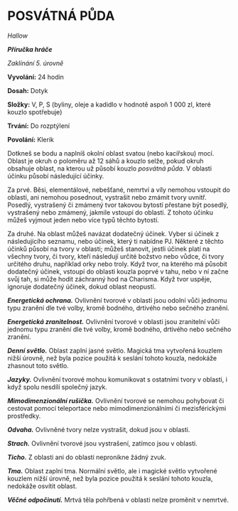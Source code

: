 # POSVÁTNÁ PŮDA

*Hallow*

***Příručka hráče***

*Zaklínání 5. úrovně*

**Vyvolání:** 24 hodin

**Dosah:** Dotyk

**Složky:** V, P, S (byliny, oleje a kadidlo v hodnotě aspoň 1 000 zl, které kouzlo spotřebuje)

**Trvání:** Do rozptýlení

**Povolání:** Klerik

Dotkneš se bodu a naplníš okolní oblast svatou (nebo kacířskou) mocí. Oblast je okruh o poloměru až 12 sáhů a kouzlo selže, pokud okruh obsahuje oblast, na kterou už působí kouzlo *posvátná půda*. V oblasti účinku působí následující účinky. 

Za prvé. Běsi, elementálové, nebešťané, nemrtví a víly nemohou vstoupit do oblasti, ani nemohou posednout, vystrašit nebo zmámit tvory uvnitř. Posedlý, vystrašený či zmámený tvor takovou bytostí přestane být posedlý, vystrašený nebo zmámený, jakmile vstoupí do oblasti. Z tohoto účinku můžeš vyjmout jeden nebo více typů těchto bytostí. 

Za druhé. Na oblast můžeš navázat dodatečný účinek. Vyber si účinek z následujícího seznamu, nebo účinek, který ti nabídne PJ. Některé z těchto účinků působí na tvory v oblasti; můžeš stanovit, jestli účinek platí na všechny tvory, či tvory, kteří následují určité božstvo nebo vůdce, či tvory určitého druhu, například orky nebo troly. Když tvor, na kterého má působit dodatečný účinek, vstoupí do oblasti kouzla poprvé v tahu, nebo v ní začne svůj tah, si může hodit záchranný hod na Charisma. Když tvor uspěje, ignoruje dodatečný účinek, dokud oblast neopustí.

***Energetická ochrana.*** Ovlivnění tvorové v oblasti jsou odolní vůči jednomu typu zranění dle tvé volby, kromě bodného, drtivého nebo sečného zranění.

***Energetická zranitelnost.*** Ovlivnění tvorové v oblasti jsou zranitelní vůči jednomu typu zranění dle tvé volby, kromě bodného, drtivého nebo sečného zranění.

***Denní světlo.*** Oblast zaplní jasné světlo. Magická tma vytvořená kouzlem nižší úrovně, než byla pozice použitá k seslání tohoto kouzla, nedokáže zhasnout toto světlo.

***Jazyky.*** Ovlivnění tvorové mohou komunikovat s ostatními tvory v oblasti, i když spolu nesdílí společný jazyk.

***Mimodimenzionální rušička.*** Ovlivnění tvorové se nemohou pohybovat či cestovat pomocí teleportace nebo mimodimenzionálními či mezisférickými prostředky.

***Odvaha.*** Ovlivněné tvory nelze vystrašit, dokud jsou v oblasti.

***Strach.*** Ovlivnění tvorové jsou vystrašení, zatímco jsou v oblasti.

***Ticho.*** Z oblasti ani do oblasti nepronikne žádný zvuk.

***Tma.*** Oblast zaplní tma. Normální světlo, ale i magické světlo vytvořené kouzlem nižší úrovně, než byla pozice použitá k seslání tohoto kouzla, nedokáže osvítit oblast.

***Věčné odpočinutí.*** Mrtvá těla pohřbená v oblasti nelze proměnit v nemrtvé.
